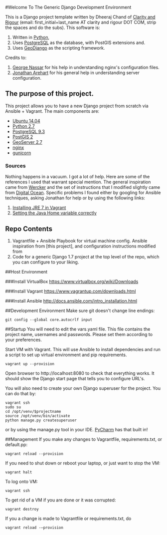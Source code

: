 #Welcome To The Generic Django Development Environment

This is a Django project template written by Dheeraj Chand of [Clarity and Rigour](http://www.clarityandrigour.com) (email: first_initial+last_name AT clarity and rigour DOT COM, strip the spaces and do the subs).
This software is:

1. Written in [Python](http://www.python.org),
2. Uses [PostgreSQL](http://www.postgresql.org) as the database, with PostGIS extensions and.
3. Uses [GeoDjango](http://www.geodjango.org) as the scripting framework.

Credits to: 

1. [George Nassar](https://github.com/gnassar) for his help in understanding nginx's configuration files.
2. [Jonathan Arehart](https://twitter.com/jonathanarehart) for his general help in understanding server configuration.

## The purpose of this project.

This project allows you to have a new Django project from scratch via Ansible + Vagrant. The main components are:

- [Ubuntu 14.04](http://www.ubuntu.com)
- [Python 2.7](http://www.python.org)
- [PostgreSQL 9.3](http://www.postgresql.org)
- [PostGIS 2](http://www.postgis.net)
- [GeoServer 2.7](http:///www.geoserver.org)
- [nginx](http://www.nginx.org)
- [gunicorn](http://gunicorn-docs.readthedocs.org/en/19.3/)

### Sources

Nothing happens in a vacuum. I got a lot of help. Here are some of the references I used that warrant special mention. The general inspiration came from [Wercker](http://blog.wercker.com/2013/11/25/django-16-part3.html) and the set of instructions that I modified slightly came from [Digital Ocean](https://www.digitalocean.com/community/tutorials/how-to-install-and-configure-django-with-postgres-nginx-and-gunicorn). Specific problems I found either by googling for Ansible techniques, asking Jonathan for help or by using the following links:


1. [Installing JRE 7 in Vagrant](https://gist.github.com/arturaz/5243940)
2. [Setting the Java Home variable correctly](https://www.digitalocean.com/community/tutorials/how-to-install-java-on-ubuntu-with-apt-get)


## Repo Contents

1. Vagrantfile + Ansible Playbook for virtual machine config. Ansible inspiration from [this project], and configuration instructions modified from 
2. Code for a generic Django 1.7 project at the top level of the repo, which you can configure to your liking.

##Host Environment

###Install VirtualBox
https://www.virtualbox.org/wiki/Downloads

###Install Vagrant
https://www.vagrantup.com/downloads.html

###Install Ansible
http://docs.ansible.com/intro_installation.html

##Development Environment
Make sure git doesn't change line endings:
```
git config --global core.autocrlf input
```

##Startup
You will need to edit the vars.yaml file. This file contains the project name, usernames and passwords. Please set them according to your preferences.

Start VM with Vagrant. This will use Ansible to install dependencies and run a script to set up virtual environment and pip requirements.
```
vagrant up --provision
```
Open browser to http://localhost:8080 to check that everything works. It should show the Django start page that tells you to configure URL's.

You will also need to create your own Django superuser for the project. You can do that by:

```
vagrant ssh
sudo su
cd /opt/venv/$projectname
source /opt/venv/bin/activate
python manage.py createsuperuser
```

or by using the manage.py tool in your IDE. [PyCharm](https://www.jetbrains.com/pycharm/) has that built in!

##Management
If you make any changes to Vagrantfile, requirements.txt, or default.pp:
```
vagrant reload --provision
```
If you need to shut down or reboot your laptop, or just want to stop the VM:
```
vagrant halt
```
To log onto VM:
```
vagrant ssh
```
To get rid of a VM if you are done or it was corrupted:
```
vagrant destroy
```
If you a change is made to Vagrantfile or requirements.txt, do
```
vagrant reload -–provision
```